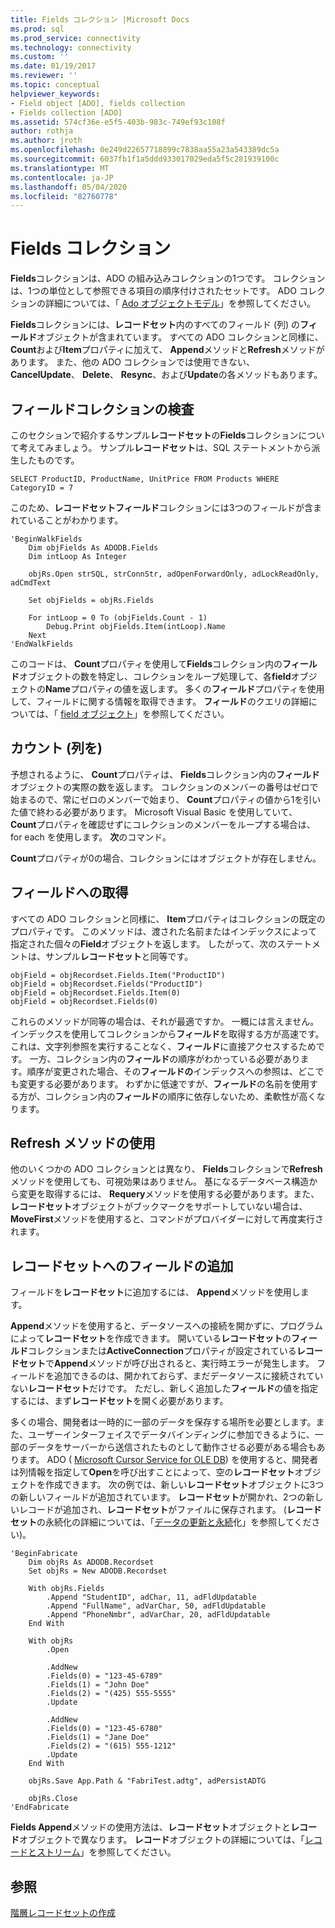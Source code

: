 ```yaml
---
title: Fields コレクション |Microsoft Docs
ms.prod: sql
ms.prod_service: connectivity
ms.technology: connectivity
ms.custom: ''
ms.date: 01/19/2017
ms.reviewer: ''
ms.topic: conceptual
helpviewer_keywords:
- Field object [ADO], fields collection
- Fields collection [ADO]
ms.assetid: 574cf36e-e5f5-403b-983c-749ef93c108f
author: rothja
ms.author: jroth
ms.openlocfilehash: 0e249d22657718899c7838aa55a23a543389dc5a
ms.sourcegitcommit: 6037fb1f1a5ddd933017029eda5f5c281939100c
ms.translationtype: MT
ms.contentlocale: ja-JP
ms.lasthandoff: 05/04/2020
ms.locfileid: "82760778"
---
```

# <a name="the-fields-collection"></a>Fields コレクション
**Fields**コレクションは、ADO の組み込みコレクションの1つです。 コレクションは、1つの単位として参照できる項目の順序付けされたセットです。 ADO コレクションの詳細については、「 [Ado オブジェクトモデル](../../../ado/guide/data/ado-objects-and-collections.md)」を参照してください。  
  
 **Fields**コレクションには、**レコードセット**内のすべてのフィールド (列) の**フィールド**オブジェクトが含まれています。 すべての ADO コレクションと同様に、 **Count**および**Item**プロパティに加えて、 **Append**メソッドと**Refresh**メソッドがあります。 また、他の ADO コレクションでは使用できない、 **CancelUpdate**、 **Delete**、 **Resync**、および**Update**の各メソッドもあります。  
  
## <a name="examining-the-fields-collection"></a>フィールドコレクションの検査  
 このセクションで紹介するサンプル**レコードセット**の**Fields**コレクションについて考えてみましょう。 サンプル**レコードセット**は、SQL ステートメントから派生したものです。  
  
```  
SELECT ProductID, ProductName, UnitPrice FROM Products WHERE CategoryID = 7  
```  
  
 このため、**レコードセットフィールド**コレクションには3つのフィールドが含まれていることがわかります。  
  
```  
'BeginWalkFields  
    Dim objFields As ADODB.Fields  
    Dim intLoop As Integer  
  
    objRs.Open strSQL, strConnStr, adOpenForwardOnly, adLockReadOnly, adCmdText  
  
    Set objFields = objRs.Fields  
  
    For intLoop = 0 To (objFields.Count - 1)  
        Debug.Print objFields.Item(intLoop).Name  
    Next  
'EndWalkFields  
```  
  
 このコードは、 **Count**プロパティを使用して**Fields**コレクション内の**フィールド**オブジェクトの数を特定し、コレクションをループ処理して、各**field**オブジェクトの**Name**プロパティの値を返します。 多くの**フィールド**プロパティを使用して、フィールドに関する情報を取得できます。 **フィールド**のクエリの詳細については、「 [field オブジェクト](../../../ado/guide/data/the-field-object.md)」を参照してください。  
  
## <a name="counting-columns"></a>カウント (列を)  
 予想されるように、 **Count**プロパティは、 **Fields**コレクション内の**フィールド**オブジェクトの実際の数を返します。 コレクションのメンバーの番号はゼロで始まるので、常にゼロのメンバーで始まり、 **Count**プロパティの値から1を引いた値で終わる必要があります。 Microsoft Visual Basic を使用していて、 **Count**プロパティを確認せずにコレクションのメンバーをループする場合は、for each を使用します。 **次**のコマンド。  
  
 **Count**プロパティが0の場合、コレクションにはオブジェクトが存在しません。  
  
## <a name="getting-to-the-field"></a>フィールドへの取得  
 すべての ADO コレクションと同様に、 **Item**プロパティはコレクションの既定のプロパティです。 このメソッドは、渡された名前またはインデックスによって指定された個々の**Field**オブジェクトを返します。 したがって、次のステートメントは、サンプル**レコードセット**と同等です。  
  
```  
objField = objRecordset.Fields.Item("ProductID")  
objField = objRecordset.Fields("ProductID")  
objField = objRecordset.Fields.Item(0)  
objField = objRecordset.Fields(0)  
```  
  
 これらのメソッドが同等の場合は、それが最適ですか。 一概には言えません。 インデックスを使用してコレクションから**フィールド**を取得する方が高速です。これは、文字列参照を実行することなく、**フィールド**に直接アクセスするためです。 一方、コレクション内の**フィールド**の順序がわかっている必要があります。順序が変更された場合、その**フィールドの**インデックスへの参照は、どこでも変更する必要があります。 わずかに低速ですが、**フィールド**の名前を使用する方が、コレクション内の**フィールド**の順序に依存しないため、柔軟性が高くなります。  
  
## <a name="using-the-refresh-method"></a>Refresh メソッドの使用  
 他のいくつかの ADO コレクションとは異なり、 **Fields**コレクションで**Refresh**メソッドを使用しても、可視効果はありません。 基になるデータベース構造から変更を取得するには、 **Requery**メソッドを使用する必要があります。また、**レコードセット**オブジェクトがブックマークをサポートしていない場合は、 **MoveFirst**メソッドを使用すると、コマンドがプロバイダーに対して再度実行されます。  
  
## <a name="adding-fields-to-a-recordset"></a>レコードセットへのフィールドの追加  
 フィールドを**レコードセット**に追加するには、 **Append**メソッドを使用します。  
  
 **Append**メソッドを使用すると、データソースへの接続を開かずに、プログラムによって**レコードセット**を作成できます。 開いている**レコードセット**の**フィールド**コレクションまたは**ActiveConnection**プロパティが設定されている**レコードセット**で**Append**メソッドが呼び出されると、実行時エラーが発生します。 フィールドを追加できるのは、開かれておらず、まだデータソースに接続されていない**レコードセット**だけです。 ただし、新しく追加した**フィールド**の値を指定するには、まず**レコードセット**を開く必要があります。  
  
 多くの場合、開発者は一時的に一部のデータを保存する場所を必要とします。また、ユーザーインターフェイスでデータバインディングに参加できるように、一部のデータをサーバーから送信されたものとして動作させる必要がある場合もあります。 ADO ( [Microsoft Cursor Service for OLE DB](../../../ado/guide/appendixes/microsoft-cursor-service-for-ole-db-ado-service-component.md)) を使用すると、開発者は列情報を指定して**Open**を呼び出すことによって、空の**レコードセット**オブジェクトを作成できます。 次の例では、新しい**レコードセット**オブジェクトに3つの新しいフィールドが追加されています。 **レコードセット**が開かれ、2つの新しいレコードが追加され、**レコードセット**がファイルに保存されます。 (**レコードセット**の永続化の詳細については、「[データの更新と永続](../../../ado/guide/data/updating-and-persisting-data.md)化」を参照してください)。  
  
```  
'BeginFabricate  
    Dim objRs As ADODB.Recordset  
    Set objRs = New ADODB.Recordset  
  
    With objRs.Fields  
        .Append "StudentID", adChar, 11, adFldUpdatable  
        .Append "FullName", adVarChar, 50, adFldUpdatable  
        .Append "PhoneNmbr", adVarChar, 20, adFldUpdatable  
    End With  
  
    With objRs  
        .Open  
  
        .AddNew  
        .Fields(0) = "123-45-6789"  
        .Fields(1) = "John Doe"  
        .Fields(2) = "(425) 555-5555"  
        .Update  
  
        .AddNew  
        .Fields(0) = "123-45-6780"  
        .Fields(1) = "Jane Doe"  
        .Fields(2) = "(615) 555-1212"  
        .Update  
    End With  
  
    objRs.Save App.Path & "FabriTest.adtg", adPersistADTG  
  
    objRs.Close  
'EndFabricate  
```  
  
 **Fields Append**メソッドの使用方法は、**レコードセット**オブジェクトと**レコード**オブジェクトで異なります。 **レコード**オブジェクトの詳細については、「[レコードとストリーム](../../../ado/guide/data/records-and-streams.md)」を参照してください。  
  
## <a name="see-also"></a>参照  
 [階層レコードセットの作成](../../../ado/guide/data/fabricating-hierarchical-recordsets.md)
